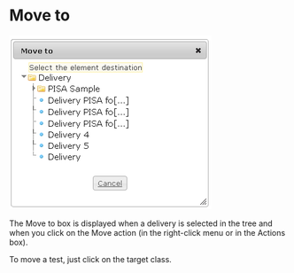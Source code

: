 <!--
parent: Deliveries
created_at: '2012-04-12 19:09:58'
updated_at: '2013-03-13 14:08:13'
authors:
    - 'Jérôme Bogaerts'
contributors:
    - 'Sophie Doublet'
tags:
    - Deliveries
-->

Move to
=======

![](../resources/deliveries-move.png)

The Move to box is displayed when a delivery is selected in the tree and when you click on the Move action (in the right-click menu or in the Actions box).

To move a test, just click on the target class.


